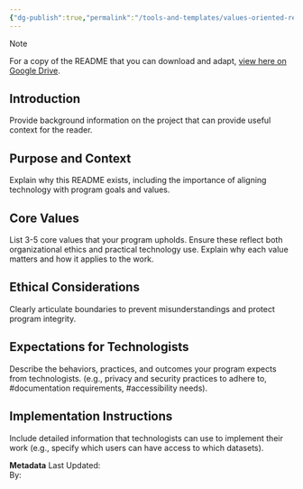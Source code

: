```yaml
---
{"dg-publish":true,"permalink":"/tools-and-templates/values-oriented-readme/","tags":["documentation","trust","transparency","accessibility"]}
---
```



> [!NOTE]
>  For a copy of the README that you can download and adapt, [view here on Google Drive](https://drive.google.com/file/d/1RG-C7AkWBnuqQt_krJ2utb3CtpFsWCrG/view?usp=sharing). 



## Introduction
Provide background information on the project that can provide useful context for the reader.

## Purpose and Context
Explain why this README exists, including the importance of aligning technology with program goals and values.

## Core Values
List 3-5 core values that your program upholds. Ensure these reflect both organizational ethics and practical technology use. Explain why each value matters and how it applies to the work.

## Ethical Considerations
Clearly articulate boundaries to prevent misunderstandings and protect program integrity.

## Expectations for Technologists
Describe the behaviors, practices, and outcomes your program expects from technologists. (e.g., privacy and security practices to adhere to, #documentation requirements, #accessibility needs).

## Implementation Instructions
Include detailed information that technologists can use to implement their work (e.g., specify which users can have access to which datasets).


**Metadata**
Last Updated:  
By:
